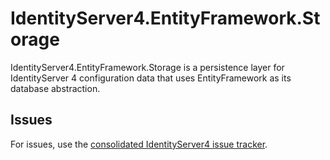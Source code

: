 # IdentityServer4.EntityFramework.Storage

IdentityServer4.EntityFramework.Storage is a persistence layer for IdentityServer 4 configuration data that uses EntityFramework as its database abstraction.

## Issues

For issues, use the [consolidated IdentityServer4 issue tracker](https://github.com/stewartm83/IdentityServer4/issues).
